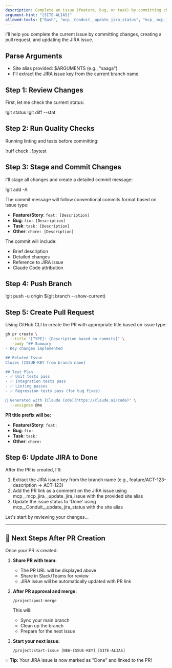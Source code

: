```yaml
---
description: Complete an issue (feature, bug, or task) by committing changes, creating a PR, and updating JIRA
argument-hint: "[SITE-ALIAS]"
allowed-tools: ["Bash", "mcp__Conduit__update_jira_status", "mcp__mcp_jira__update_jira_issue"]
---
```


I'll help you complete the current issue by committing changes, creating a pull request, and updating the JIRA issue.

## Parse Arguments
- Site alias provided: $ARGUMENTS (e.g., "saaga")
- I'll extract the JIRA issue key from the current branch name

## Step 1: Review Changes
First, let me check the current status:

!git status
!git diff --stat

## Step 2: Run Quality Checks
Running linting and tests before committing:

!ruff check .
!pytest

## Step 3: Stage and Commit Changes
I'll stage all changes and create a detailed commit message:

!git add -A

The commit message will follow conventional commits format based on issue type:
- **Feature/Story**: `feat: [Description]`
- **Bug**: `fix: [Description]`
- **Task**: `task: [Description]`
- **Other**: `chore: [Description]`

The commit will include:
- Brief description
- Detailed changes
- Reference to JIRA issue
- Claude Code attribution

## Step 4: Push Branch
!git push -u origin $(git branch --show-current)

## Step 5: Create Pull Request
Using GitHub CLI to create the PR with appropriate title based on issue type:

```bash
gh pr create \
  --title "[TYPE]: [Description based on commits]" \
  --body "## Summary
- Key changes implemented

## Related Issue
Closes [ISSUE-KEY from branch name]

## Test Plan
- ✅ Unit tests pass
- ✅ Integration tests pass
- ✅ Linting passes
- ✅ Regression tests pass (for bug fixes)

🤖 Generated with [Claude Code](https://claude.ai/code)" \
  --assignee @me
```

**PR title prefix will be:**
- **Feature/Story**: `feat:`
- **Bug**: `fix:`
- **Task**: `task:`
- **Other**: `chore:`

## Step 6: Update JIRA to Done
After the PR is created, I'll:
1. Extract the JIRA issue key from the branch name (e.g., feature/ACT-123-description → ACT-123)
2. Add the PR link as a comment on the JIRA issue using mcp__mcp_jira__update_jira_issue with the provided site alias
3. Update the issue status to 'Done' using mcp__Conduit__update_jira_status with the site alias

Let's start by reviewing your changes...

---

## 🚀 Next Steps After PR Creation

Once your PR is created:

1. **Share PR with team:**
   - The PR URL will be displayed above
   - Share in Slack/Teams for review
   - JIRA issue will be automatically updated with PR link

2. **After PR approval and merge:**
   ```
   /project:post-merge
   ```
   This will:
   - Sync your main branch
   - Clean up the branch
   - Prepare for the next issue

3. **Start your next issue:**
   ```
   /project:start-issue [NEW-ISSUE-KEY] [SITE-ALIAS]
   ```

💡 **Tip:** Your JIRA issue is now marked as "Done" and linked to the PR!